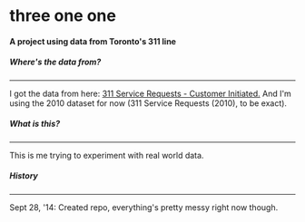 three one one
===========================

#### A project using data from Toronto's 311 line

##### Where's the data from?
----------------------
I got the data from here: [311 Service Requests - Customer Initiated.](http://www1.toronto.ca/wps/portal/contentonly?vgnextoid=3cdebe037654f210VgnVCM1000003dd60f89RCRD&vgnextchannel=1a66e03bb8d1e310VgnVCM10000071d60f89RCRD) And I'm using the 2010 dataset for now (311 Service Requests (2010), to be exact). 

##### What is this?
----------------
This is me trying to experiment with real world data.  




##### History
-------
Sept 28, '14: Created repo, everything's pretty messy right now though. 

